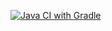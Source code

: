 [![Java CI with Gradle](https://github.com/Stanislav-Yo/Patterns_2/actions/workflows/gradle.yml/badge.svg)](https://github.com/Stanislav-Yo/Patterns_2/actions/workflows/gradle.yml)